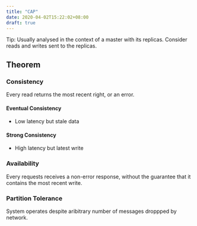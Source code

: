 ```yaml
---
title: "CAP"
date: 2020-04-02T15:22:02+08:00
draft: true
---
```


Tip: Usually analysed in the context of a master with its replicas. Consider reads and writes sent to the replicas.

## Theorem

### Consistency

Every read returns the most recent right, or an error.

#### Eventual Consistency

- Low latency but stale data

#### Strong Consistency

- High latency but latest write


### Availability

Every requests receives a non-error response, without the guarantee that it contains the most recent write.

### Partition Tolerance

System operates despite aribitrary number of messages droppped by network.
